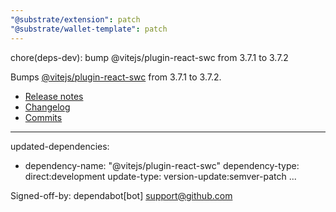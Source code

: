 ```yaml
---
"@substrate/extension": patch
"@substrate/wallet-template": patch
---
```


chore(deps-dev): bump @vitejs/plugin-react-swc from 3.7.1 to 3.7.2

Bumps [@vitejs/plugin-react-swc](https://github.com/vitejs/vite-plugin-react-swc) from 3.7.1 to 3.7.2.
- [Release notes](https://github.com/vitejs/vite-plugin-react-swc/releases)
- [Changelog](https://github.com/vitejs/vite-plugin-react-swc/blob/main/CHANGELOG.md)
- [Commits](https://github.com/vitejs/vite-plugin-react-swc/compare/v3.7.1...v3.7.2)

---
updated-dependencies:
- dependency-name: "@vitejs/plugin-react-swc"
  dependency-type: direct:development
  update-type: version-update:semver-patch
...

Signed-off-by: dependabot[bot] <support@github.com>
